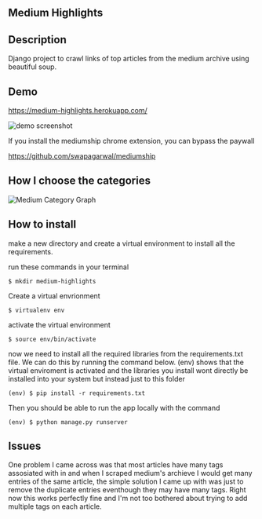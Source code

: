 ## Medium Highlights

## Description

Django project to crawl links of top articles from the medium archive using beautiful soup.

## Demo

https://medium-highlights.herokuapp.com/

![demo screenshot](https://i.imgur.com/nE6mysX.png)


If you install the mediumship chrome extension, you can bypass the paywall

https://github.com/swapagarwal/mediumship



## How I choose the categories

![Medium Category Graph](https://i.imgur.com/7RIzLvV.png)


## How to install

make a new directory and create a virtual environment to install all the requirements.

run these commands in your terminal

```
$ mkdir medium-highlights
```

Create a virtual envrionment

```
$ virtualenv env
```

activate the virtual environment

```
$ source env/bin/activate
```

now we need to install all the required libraries from the requirements.txt file. We can do this by running the command below. (env) shows that the virtual enviroment is activated and the libraries you install wont directly be installed into your system but instead just to this folder

```
(env) $ pip install -r requirements.txt
```

Then you should be able to run the app locally with the command

```
(env) $ python manage.py runserver
```

## Issues

One problem I came across was that most articles have many tags assosiated with in and when I scraped medium's archieve I would get many entries of the same article, the simple solution I came up with was just to remove the duplicate entries eventhough they may have many tags. Right now this works perfectly fine and I'm not too bothered about trying to add multiple tags on each article.

